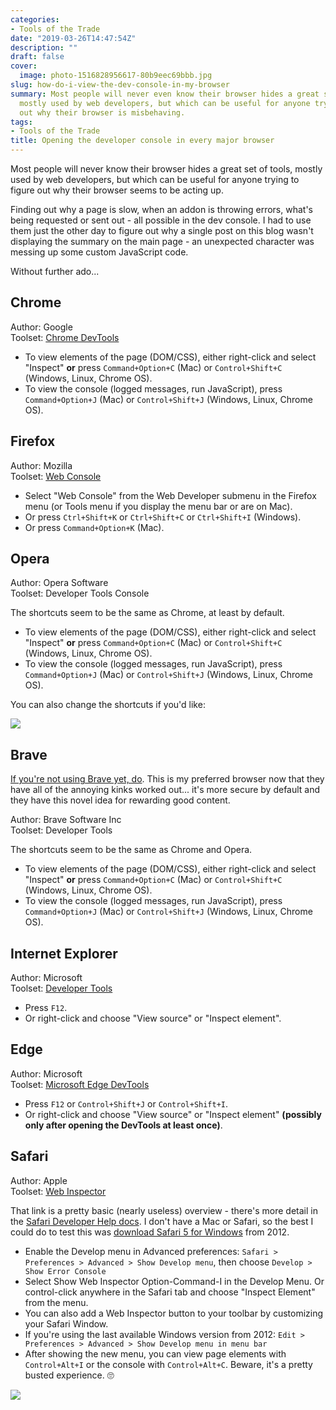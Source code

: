 ```yaml
---
categories:
- Tools of the Trade
date: "2019-03-26T14:47:54Z"
description: ""
draft: false
cover:
  image: photo-1516828956617-80b9eec69bbb.jpg
slug: how-do-i-view-the-dev-console-in-my-browser
summary: Most people will never even know their browser hides a great set of tools,
  mostly used by web developers, but which can be useful for anyone trying to figure
  out why their browser is misbehaving.
tags:
- Tools of the Trade
title: Opening the developer console in every major browser
---
```

Most people will never know their browser hides a great set of tools, mostly used by web developers, but which can be useful for anyone trying to figure out why their browser seems to be acting up.

Finding out why a page is slow, when an addon is throwing errors, what's being requested or sent out - all possible in the dev console. I had to use them just the other day to figure out why a single post on this blog wasn't displaying the summary on the main page - an unexpected character was messing up some custom JavaScript code.

Without further ado...

## Chrome

Author: Google  
Toolset: [Chrome DevTools](https://developers.google.com/web/tools/chrome-devtools/)

- To view elements of the page (DOM/CSS), either right-click and select "Inspect" ****or**** press `Command+Option+C` (Mac) or `Control+Shift+C` (Windows, Linux, Chrome OS).
- To view the console (logged messages, run JavaScript), press `Command+Option+J` (Mac) or `Control+Shift+J` (Windows, Linux, Chrome OS).

## Firefox

Author: Mozilla  
Toolset: [Web Console](https://developer.mozilla.org/en-US/docs/Tools/Web_Console)

- Select "Web Console" from the Web Developer submenu in the Firefox menu (or Tools menu if you display the menu bar or are on Mac).
- Or press `Ctrl+Shift+K` or `Ctrl+Shift+C` or `Ctrl+Shift+I` (Windows).
- Or press `Command+Option+K` (Mac).

## Opera

Author: Opera Software  
Toolset: Developer Tools Console

The shortcuts seem to be the same as Chrome, at least by default.

- To view elements of the page (DOM/CSS), either right-click and select "Inspect" ****or**** press `Command+Option+C` (Mac) or `Control+Shift+C` (Windows, Linux, Chrome OS).
- To view the console (logged messages, run JavaScript), press `Command+Option+J` (Mac) or `Control+Shift+J` (Windows, Linux, Chrome OS).

You can also change the shortcuts if you'd like:

![](https://grantwinney.com/content/images/2019/03/opera.PNG)

## Brave

[If you're not using Brave yet, do](https://brave.com/gra339). This is my preferred browser now that they have all of the annoying kinks worked out... it's more secure by default and they have this novel idea for rewarding good content.

Author: Brave Software Inc  
Toolset: Developer Tools

The shortcuts seem to be the same as Chrome and Opera.

- To view elements of the page (DOM/CSS), either right-click and select "Inspect" ****or**** press `Command+Option+C` (Mac) or `Control+Shift+C` (Windows, Linux, Chrome OS).
- To view the console (logged messages, run JavaScript), press `Command+Option+J` (Mac) or `Control+Shift+J` (Windows, Linux, Chrome OS).

## Internet Explorer

Author: Microsoft  
Toolset: [Developer Tools](https://msdn.microsoft.com/library/hh968260\(v=vs.85)

- Press `F12`.
- Or right-click and choose "View source" or "Inspect element".

## Edge

Author: Microsoft  
Toolset: [Microsoft Edge DevTools](https://docs.microsoft.com/en-us/microsoft-edge/devtools-guide)

- Press `F12` or `Control+Shift+J` or `Control+Shift+I`.
- Or right-click and choose "View source" or "Inspect element" __(possibly only after opening the DevTools at least once)__.

## Safari

Author: Apple  
Toolset: [Web Inspector](https://developer.apple.com/safari/tools/)

That link is a pretty basic (nearly useless) overview - there's more detail in the [Safari Developer Help docs](https://support.apple.com/en-gb/guide/safari-developer/safari-developer-tools-overview-dev073038698/mac). I don't have a Mac or Safari, so the best I could do to test this was [download Safari 5 for Windows](https://apple.stackexchange.com/a/68837/156872) from 2012.

- Enable the Develop menu in Advanced preferences: `Safari > Preferences > Advanced > Show Develop menu`, then choose `Develop > Show Error Console`
- Select Show Web Inspector Option-Command-I in the Develop Menu. Or control-click anywhere in the Safari tab and choose "Inspect Element" from the menu.
- You can also add a Web Inspector button to your toolbar by customizing your Safari Window.
- If you're using the last available Windows version from 2012: `Edit > Preferences > Advanced > Show Develop menu in menu bar`
- After showing the new menu, you can view page elements with `Control+Alt+I` or the console with `Control+Alt+C`. Beware, it's a pretty busted experience. 🙄

![](https://grantwinney.com/content/images/2019/03/safari.png)